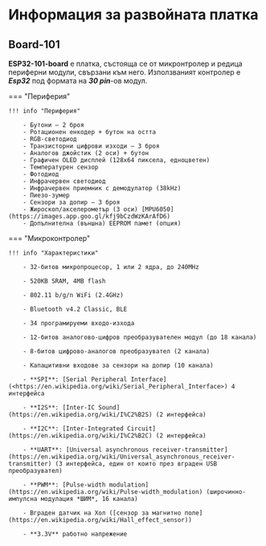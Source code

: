 # Информация за развойната платка

## Board-101

**ESP32-101-board** е платка, състояща се от микронтролер и редица периферни модули, свързани към него. Използваният контролер е ***Esp32*** под формата на ***30 pin***-ов модул.


=== "Периферия"

    !!! info "Периферия"

        - Бутони – 2 броя
        - Ротационен енкодер + бутон на остта
        - RGB-светодиод
        - Транзисторни цифрови изходи – 3 броя
        - Аналогов джойстик (2 оси) + бутон
        - Графичен OLED дисплей (128x64 пиксела, едноцветен)
        - Температурен сензор
        - Фотодиод
        - Инфрачервен светодиод
        - Инфрачервен приемник с демодулатор (38kHz)
        - Пиезо-зумер
        - Сензори за допир – 3 броя
        - Жироскоп/акселерометър (3 оси) [MPU6050](https://images.app.goo.gl/kfj9bCzdWzKArAfD6) 
        - Допълнителна (външна) EEPROM памет (опция)
=== "Микроконтролер"

    !!! info "Характеристики"

        - 32-битов микропроцесор, 1 или 2 ядра, до 240MHz

        - 520КB SRAM, 4MB flash

        - 802.11 b/g/n WiFi (2.4GHz)

        - Bluetooth v4.2 Classic, BLE

        - 34 програмируеми входо-изхода

        - 12-битов аналогово-цифров преобразувателен модул (до 18 канала)

        - 8-битов цифрово-аналогов преобразувател (2 канала)

        - Капацитивни входове за сензори на допир (10 канала)

        - **SPI**: [Serial Peripheral Interface](<https://en.wikipedia.org/wiki/Serial_Peripheral_Interface>) 4 интерфейса

        - **I2S**: [Inter-IC Sound](https://en.wikipedia.org/wiki/I%C2%B2S) (2 интерфейса)

        - **I2C**: [Inter-Integrated Circuit](https://en.wikipedia.org/wiki/I%C2%B2C) (2 интерфейса)

        - **UART**: [Universal asynchronous receiver-transmitter](https://en.wikipedia.org/wiki/Universal_asynchronous_receiver-transmitter) (3 интерфейса, един от които през вграден USB преобразувател)

        - **PWM**: [Pulse-width modulation](https://en.wikipedia.org/wiki/Pulse-width_modulation) (широчинно-импулсна модулация *ШИМ*, 16 канала)

        - Вграден датчик на Хол ([сензор за магнитно поле](https://en.wikipedia.org/wiki/Hall_effect_sensor))

        - **3.3V** работно напрежение











